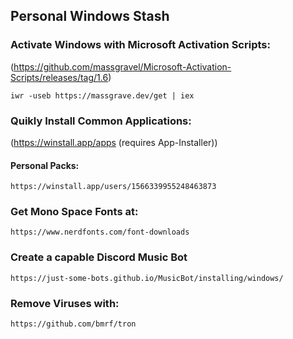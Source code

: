 ## Personal Windows Stash








### Activate Windows with Microsoft Activation Scripts:
(https://github.com/massgravel/Microsoft-Activation-Scripts/releases/tag/1.6)
```
iwr -useb https://massgrave.dev/get | iex
```
### Quikly Install Common Applications:
(https://winstall.app/apps (requires App-Installer))
#### Personal Packs:
```
https://winstall.app/users/1566339955248463873
```
### Get Mono Space Fonts at:
```
https://www.nerdfonts.com/font-downloads
```
### Create a capable Discord Music Bot 
```
https://just-some-bots.github.io/MusicBot/installing/windows/
```
### Remove Viruses with: 
```
https://github.com/bmrf/tron
```


